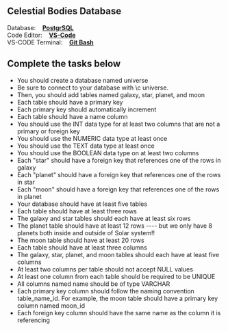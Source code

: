 
Celestial Bodies Database
----------------------------

Database: &nbsp;&nbsp;&nbsp;**[PostgrSQL](https://www.postgresql.org/download/)** <br/>
Code Editor: &nbsp;&nbsp;&nbsp;**[VS-Code](https://code.visualstudio.com/)** <br/>
VS-CODE Terminal: &nbsp;&nbsp;&nbsp;**[Git Bash](https://git-scm.com/downloads)**

Complete the tasks below
-------------------------------

- You should create a database named universe
- Be sure to connect to your database with \c universe. 
- Then, you should add tables named galaxy, star, planet, and moon
- Each table should have a primary key
- Each primary key should automatically increment
- Each table should have a name column
- You should use the INT data type for at least two columns that are not a primary or foreign key
- You should use the NUMERIC data type at least once
- You should use the TEXT data type at least once
- You should use the BOOLEAN data type on at least two columns
- Each "star" should have a foreign key that references one of the rows in galaxy
- Each "planet" should have a foreign key that references one of the rows in star
- Each "moon" should have a foreign key that references one of the rows in planet
- Your database should have at least five tables
- Each table should have at least three rows
- The galaxy and star tables should each have at least six rows
- The planet table should have at least 12 rows ----  but we only have 8 planets both inside and outside of Solar system!!
- The moon table should have at least 20 rows
- Each table should have at least three columns
- The galaxy, star, planet, and moon tables should each have at least five columns
- At least two columns per table should not accept NULL values
- At least one column from each table should be required to be UNIQUE
- All columns named name should be of type VARCHAR
- Each primary key column should follow the naming convention table_name_id. For example, the moon table should have a primary key column named moon_id
- Each foreign key column should have the same name as the column it is referencing
